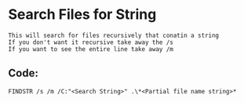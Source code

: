 # Search Files for String

    This will search for files recursively that conatin a string
    If you don't want it recursive take away the /s
    If you want to see the entire line take away /m
    
## Code:

    FINDSTR /s /m /C:"<Search String>" .\*<Partial file name string>*
    